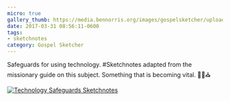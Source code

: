 ```yaml
---
micro: true
gallery_thumb: https://media.bennorris.org/images/gospelsketcher/uploads/2018/cd98d35331.jpg
date: 2017-03-31 08:56:11-0600
tags:
- sketchnotes
category: Gospel Sketcher
---
```


Safeguards for using technology. #Sketchnotes adapted from the missionary guide on this subject. Something that is becoming vital. ✍🏼⛪️

[![Technology Safeguards Sketchnotes](https://media.bennorris.org/images/gospelsketcher/uploads/2018/cd98d35331.jpg)](https://media.bennorris.org/images/gospelsketcher/uploads/2018/cd98d35331.jpg)
